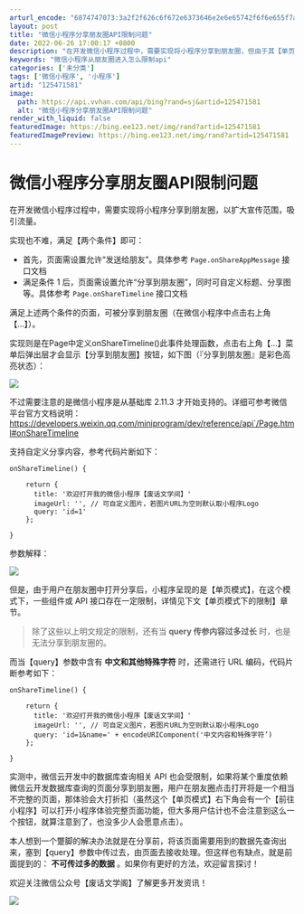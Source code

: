 ```yaml
---
arturl_encode: "6874747073:3a2f2f626c6f672e6373646e2e6e65742f6f6e655f7a656e2f:61727469636c652f64657461696c732f313235343731353831"
layout: post
title: "微信小程序分享朋友圈API限制问题"
date: 2022-06-26 17:00:17 +0800
description: "在开发微信小程序过程中，需要实现将小程序分享到朋友圈，但由于其【单页模式】，很多API会受到限制。_"
keywords: "微信小程序从朋友圈进入怎么限制api"
categories: ['未分类']
tags: ['微信小程序', '小程序']
artid: "125471581"
image:
  path: https://api.vvhan.com/api/bing?rand=sj&artid=125471581
  alt: "微信小程序分享朋友圈API限制问题"
render_with_liquid: false
featuredImage: https://bing.ee123.net/img/rand?artid=125471581
featuredImagePreview: https://bing.ee123.net/img/rand?artid=125471581
---
```


# 微信小程序分享朋友圈API限制问题

在开发微信小程序过程中，需要实现将小程序分享到朋友圈，以扩大宣传范围，吸引流量。

实现也不难，满足【两个条件】即可：

* 首先，页面需设置允许“发送给朋友”。具体参考
  `Page.onShareAppMessage`
  接口文档
* 满足条件 1 后，页面需设置允许“分享到朋友圈”，同时可自定义标题、分享图等。具体参考
  `Page.onShareTimeline`
  接口文档

满足上述两个条件的页面，可被分享到朋友圈（在微信小程序中点击右上角【...】）。

实现则是在Page中定义onShareTimeline()此事件处理函数，点击右上角【...】菜单后弹出层才会显示【分享到朋友圈】按钮，如下图（『分享到朋友圈』是彩色高亮状态）：

![](https://i-blog.csdnimg.cn/blog_migrate/27943998de64606100e3f5e40ea53f69.png)

不过需要注意的是微信小程序是从基础库 2.11.3 才开始支持的。详细可参考微信平台官方文档说明：https://developers.weixin.qq.com/miniprogram/dev/reference/api`/Page.html#onShareTimeline

支持自定义分享内容，参考代码片断如下：

```
onShareTimeline() {

    return {
      title: '欢迎打开我的微信小程序【废话文学间】'
      imageUrl: '', // 可自定义图片，若图片URL为空则默认取小程序Logo
      query: 'id=1'
    };

}
```

参数解释：

![](https://i-blog.csdnimg.cn/blog_migrate/de7558138916af76299e31a3c313397e.png)

但是，由于用户在朋友圈中打开分享后，小程序呈现的是【单页模式】，在这个模式下，一些组件或 API 接口存在一定限制，详情见下文【单页模式下的限制】章节。

> 除了这些以上明文规定的限制，还有当
> **query 传参内容过多过长**
> 时，也是无法分享到朋友圈的。

而当【query】参数中含有
**中文和其他特殊字符**
时，还需进行 URL 编码，代码片断参考如下：

```
onShareTimeline() {

    return {
      title: '欢迎打开我的微信小程序【废话文学间】'
      imageUrl: '', // 可自定义图片，若图片URL为空则默认取小程序Logo
      query: 'id=1&name=' + encodeURIComponent('中文内容和特殊字符’)
    };

}
```

实测中，微信云开发中的数据库查询相关 API 也会受限制，如果将某个重度依赖微信云开发数据库查询的页面分享到朋友圈，用户在朋友圈点击打开将是一个相当不完整的页面，那体验会大打折扣（虽然这个【单页模式】右下角会有一个【前往小程序】可以打开小程序体验完整页面功能，但大多用户估计也不会注意到这么一个按钮，就算注意到了，也没多少人会愿意点击）。

本人想到一个蹩脚的解决办法就是在分享前，将该页面需要用到的数据先查询出来，塞到【query】参数中传过去，由页面去接收处理。但这样也有缺点，就是前面提到的：
**不可传过多的数据**
。如果你有更好的方法，欢迎留言探讨！

欢迎关注微信公众号【废话文学阁】了解更多开发资讯！

![](https://i-blog.csdnimg.cn/blog_migrate/2ac98bd810987038d1a3dc4341339306.png)